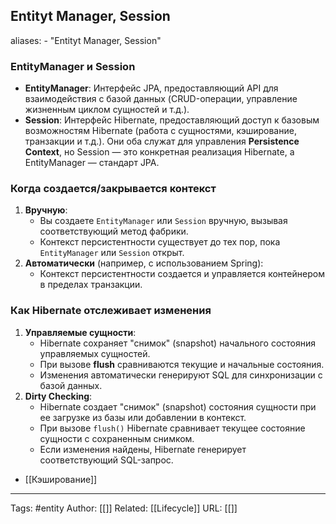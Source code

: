 ## Entityt Manager, Session
aliases: 
	- "Entityt Manager, Session"


### EntityManager и Session
- **EntityManager**: Интерфейс JPA, предоставляющий API для взаимодействия с базой данных (CRUD-операции, управление жизненным циклом сущностей и т.д.).
- **Session**: Интерфейс Hibernate, предоставляющий доступ к базовым возможностям Hibernate (работа с сущностями, кэширование, транзакции и т.д.).
Они оба служат для управления **Persistence Context**, но Session — это конкретная реализация Hibernate, а EntityManager — стандарт JPA.

### Когда создается/закрывается контекст
1. **Вручную**:
    - Вы создаете `EntityManager` или `Session` вручную, вызывая соответствующий метод фабрики.
    - Контекст персистентности существует до тех пор, пока `EntityManager` или `Session` открыт.
2. **Автоматически** (например, с использованием Spring):
    - Контекст персистентности создается и управляется контейнером в пределах транзакции.

### Как Hibernate отслеживает изменения
1. **Управляемые сущности**:
    - Hibernate сохраняет "снимок" (snapshot) начального состояния управляемых сущностей.
    - При вызове **flush** сравниваются текущие и начальные состояния.
    - Изменения автоматически генерируют SQL для синхронизации с базой данных.
2. **Dirty Checking**:
    - Hibernate создает "снимок" (snapshot) состояния сущности при ее загрузке из базы или добавлении в контекст.
	- При вызове `flush()` Hibernate сравнивает текущее состояние сущности с сохраненным снимком.
	- Если изменения найдены, Hibernate генерирует соответствующий SQL-запрос.

- [[Кэширование]]


---
Tags: #entity
Author: [[]]
Related: [[Lifecycle]]
URL: [[]]